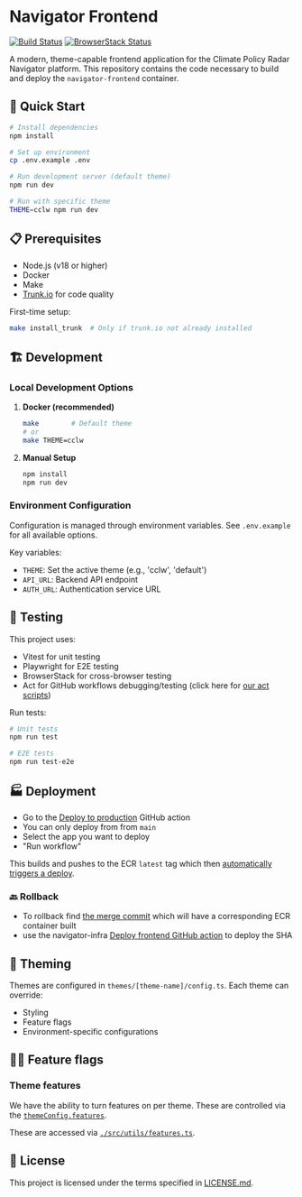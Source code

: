 # Navigator Frontend

[![Build Status](https://github.com/climatepolicyradar/navigator-frontend/workflows/CI/badge.svg)](https://github.com/climatepolicyradar/navigator-frontend/actions)
[![BrowserStack Status](https://automate.browserstack.com/badge.svg?badge_key=YOUR_BADGE_KEY)](https://automate.browserstack.com/public-build/YOUR_BADGE_KEY)

A modern, theme-capable frontend application for the Climate Policy Radar Navigator
platform. This repository contains the code necessary to build and deploy the
`navigator-frontend` container.

## 🚀 Quick Start

```bash
# Install dependencies
npm install

# Set up environment
cp .env.example .env

# Run development server (default theme)
npm run dev

# Run with specific theme
THEME=cclw npm run dev
```

## 📋 Prerequisites

- Node.js (v18 or higher)
- Docker
- Make
- [Trunk.io](https://trunk.io) for code quality

First-time setup:

```bash
make install_trunk  # Only if trunk.io not already installed
```

## 🏗️ Development

### Local Development Options

1. **Docker (recommended)**

   ```bash
   make        # Default theme
   # or
   make THEME=cclw
   ```

2. **Manual Setup**

   ```bash
   npm install
   npm run dev
   ```

### Environment Configuration

Configuration is managed through environment variables. See `.env.example` for all
available options.

Key variables:

- `THEME`: Set the active theme (e.g., 'cclw', 'default')
- `API_URL`: Backend API endpoint
- `AUTH_URL`: Authentication service URL

## 🧪 Testing

This project uses:

- Vitest for unit testing
- Playwright for E2E testing
- BrowserStack for cross-browser testing
- Act for GitHub workflows debugging/testing (click here for [our act scripts](.github/workflows/scripts/))

Run tests:

```bash
# Unit tests
npm run test

# E2E tests
npm run test-e2e
```

## 🏭 Deployment

- Go to the [Deploy to production](https://github.com/climatepolicyradar/navigator-frontend/actions/workflows/deploy-production.yml)
  GitHub action
- You can only deploy from from `main`
- Select the app you want to deploy
- "Run workflow"

This builds and pushes to the ECR `latest` tag which then
[automatically triggers a deploy](https://docs.aws.amazon.com/apprunner/latest/dg/manage-deploy.html).

### 🔙 Rollback

- To rollback find [the merge commit](https://github.com/climatepolicyradar/navigator-frontend/commits/main/)
  which will have a corresponding ECR container built
- use the navigator-infra [Deploy frontend GitHub action](https://github.com/climatepolicyradar/navigator-infra/actions/workflows/deploy-frontend.yml)
  to deploy the SHA

## 🎨 Theming

Themes are configured in `themes/[theme-name]/config.ts`. Each theme can override:

- Styling
- Feature flags
- Environment-specific configurations

## 🏴‍☠️ Feature flags

### Theme features

We have the ability to turn features on per theme. These are controlled via the
[`themeConfig.features`](./src/types/themeConfig.ts#l75).

These are accessed via [`./src/utils/features.ts`](./src/utils/features.ts).

## 📜 License

This project is licensed under the terms specified in [LICENSE.md](LICENSE.md).
